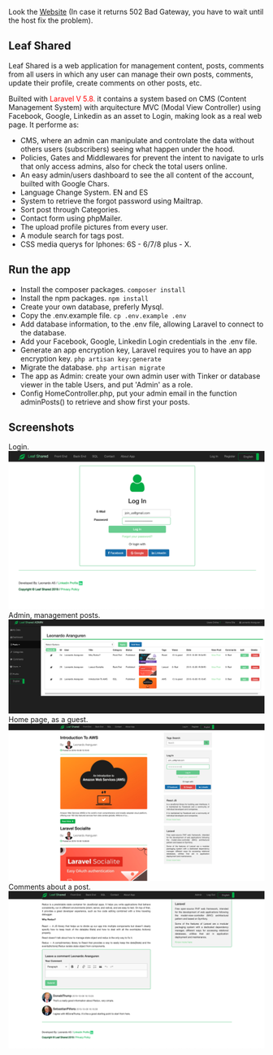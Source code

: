 
Look the [Website](https://leafproyect.000webhostapp.com/) (In case it returns 502 Bad Gateway, you have to wait until the host fix the problem).
## Leaf Shared

Leaf Shared is a web application for management content, posts, comments from all users in which any user can manage their own posts, comments, update their profile, create comments on other posts, etc.

Builted with <span style="color:red">Laravel V 5.8.</span> it contains a system based on CMS (Content Management System) with arquitecture MVC (Modal View Controller) using Facebook, Google, Linkedin as an asset to Login, making look as a real web page. It performe as:


- CMS, where an admin can manipulate and controlate the data without others users (subscribers) seeing what happen under the hood.
- Policies, Gates and Middlewares for prevent the intent to navigate to urls that only access admins, also for check the total users online.
- An easy admin/users dashboard to see the all content of the account, builted with Google Chars.
- Language Change System. EN and ES
- System to retrieve the forgot password using Mailtrap.
- Sort post through Categories.
- Contact form using phpMailer.
- The upload profile pictures from every user.
- A module search for tags post.
- CSS media querys for Iphones: 6S - 6/7/8 plus - X.

## Run the app

- Install the composer packages. `composer install`
- Install the npm packages. `npm install`
- Create your own database, preferly Mysql.
- Copy the .env.example file. `cp .env.example .env`
- Add database information, to the .env file, allowing Laravel to connect to the database.
- Add your Facebook, Google, Linkedin Login credentials in the .env file. 
- Generate an app encryption key, Laravel requires you to have an app encryption key. `php artisan key:generate`
- Migrate the database. `php artisan migrate`
- The app as Admin: create your own admin user with Tinker or database viewer in the table Users, and put 'Admin' as a role.
- Config HomeController.php, put your admin email in the function adminPosts() to retrieve and show first your posts.

## Screenshots
Login.
![](public/images/Screen%20Shot%202019-10-08%20at%2011.40.52%20AM.png)
Admin, management posts.
![](public/images/Screen%20Shot%202019-10-08%20at%2012.52.42%20PM.png)
Home page, as a guest.
![](public/images/Screen%20Shot%202019-10-08%20at%2012.40.49%20PM.png)
Comments about a post.
![](public/images/Screen%20Shot%202019-10-08%20at%201.19.59%20PM.png)
